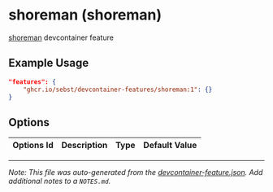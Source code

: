 # shoreman (shoreman)

[shoreman](https://github.com/chrismytton/shoreman) devcontainer feature

## Example Usage

```json
"features": {
    "ghcr.io/sebst/devcontainer-features/shoreman:1": {}
}
```

## Options

| Options Id | Description | Type | Default Value |
| ---------- | ----------- | ---- | ------------- |

---

_Note: This file was auto-generated from the [devcontainer-feature.json](https://github.com/bascodes/devcontainer-features/blob/main/src/shoreman/devcontainer-feature.json). Add additional notes to a `NOTES.md`._
